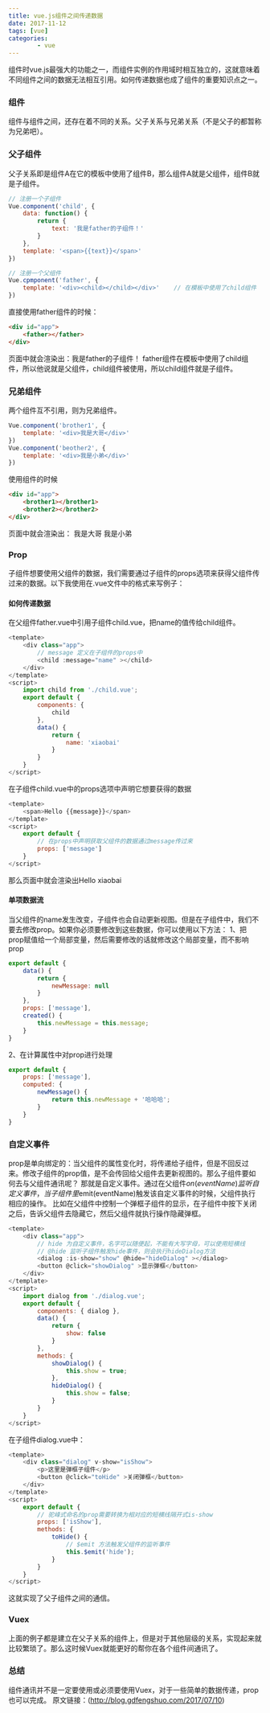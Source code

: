 ```yaml
---
title: vue.js组件之间传递数据
date: 2017-11-12
tags: [vue]
categories: 
        - vue
---
```

组件时vue.js最强大的功能之一，而组件实例的作用域时相互独立的，这就意味着不同组件之间的数据无法相互引用。如何传递数据也成了组件的重要知识点之一。
### 组件
组件与组件之间，还存在着不同的关系。父子关系与兄弟关系（不是父子的都暂称为兄弟吧）。
### 父子组件
父子关系即是组件A在它的模板中使用了组件B，那么组件A就是父组件，组件B就是子组件。
``` JavaScript
// 注册一个子组件
Vue.component('child', {
    data: function() {
        return {
            text: '我是father的子组件！'
        }
    },
    template: '<span>{{text}}</span>'
})

// 注册一个父组件
Vue.cpmponent('father', {
    template: '<div><child></child></div>'    // 在模板中使用了child组件
})
```
<!--more-->
直接使用father组件的时候：
``` html
<div id="app">
    <father></father>
</div>
```
页面中就会渲染出：我是father的子组件！
father组件在模板中使用了child组件，所以他说就是父组件，child组件被使用，所以child组件就是子组件。
### 兄弟组件
两个组件互不引用，则为兄弟组件。
``` JavaScript
Vue.component('brother1', {
    template: '<div>我是大哥</div>'
})
Vue.component('beother2', {
    template: '<div>我是小弟</div>'
})
```
使用组件的时候
``` html
<div id="app">
    <brother1></brother1>
    <brother2></brother2>
</div>
```
页面中就会渲染出：
我是大哥
我是小弟
### Prop
子组件想要使用父组件的数据，我们需要通过子组件的props选项来获得父组件传过来的数据。以下我使用在.vue文件中的格式来写例子：
#### 如何传递数据
在父组件father.vue中引用子组件child.vue，把name的值传给child组件。
``` JavaScript
<template>
    <div class="app">
        // message 定义在子组件的props中
        <child :message="name" ></child>
    </div>
</template>
<script>
    import child from './child.vue';
    export default {
        components: {
            child
        },
        data() {
            return {
                name: 'xiaobai'
            }
        }
    }
</script>
```
在子组件child.vue中的props选项中声明它想要获得的数据
``` JavaScript
<template>
    <span>Hello {{message}}</span>
</template>
<script>
    export default {
        // 在props中声明获取父组件的数据通过message传过来
        props: ['message']
    }
</script>
```
那么页面中就会渲染出Hello xiaobai
#### 单项数据流
当父组件的name发生改变，子组件也会自动更新视图。但是在子组件中，我们不要去修改prop。如果你必须要修改到这些数据，你可以使用以下方法：
1、把prop赋值给一个局部变量，然后需要修改的话就修改这个局部变量，而不影响prop
``` JavaScript
export default {
    data() {
        return {
            newMessage: null
        }
    },
    props: ['message'],
    created() {
        this.newMessage = this.message;
    }
}
```
2、在计算属性中对prop进行处理
``` JavaScript
export default {
    props: ['message'],
    computed: {
        newMessage() {
            return this.newMessage + '哈哈哈';
        }
    }
}
```
### 自定义事件
prop是单向绑定的：当父组件的属性变化时，将传递给子组件，但是不回反过来。修改子组件的prop值，是不会传回给父组件去更新视图的。那么子组件要如何去与父组件通讯呢？
那就是自定义事件。通过在父组件$on(eventName)监听自定义事件，当子组件里$emit(eventName)触发该自定义事件的时候，父组件执行相应的操作。
比如在父组件中控制一个弹框子组件的显示，在子组件中按下关闭之后，告诉父组件去隐藏它，然后父组件就执行操作隐藏弹框。
``` JavaScript
<template>
    <div class="app">
        // hide 为自定义事件，名字可以随便起，不能有大写字母，可以使用短横线
        // @hide 监听子组件触发hide事件，则会执行hideDialog方法
        <dialog :is-show="show" @hide="hideDialog" ></dialog>
        <button @click="showDialog" >显示弹框</button>
    </div>
</template>
<script>
    import dialog from './dialog.vue';
    export default {
        components: { dialog },
        data() {
            return {
                show: false
            }
        },
        methods: {
            showDialog() {
                this.show = true;
            },
            hideDialog() {
                this.show = false;
            }
        }
    }
</script>
```
在子组件dialog.vue中：
``` JavaScript
<template>
    <div class="dialog" v-show="isShow">
        <p>这里是弹框子组件</p>
        <button @click="toHide" >关闭弹框</button>
    </div>
</template>
<script>
    export default {
        // 驼峰式命名的prop需要转换为相对应的短横线隔开式is-show
        props: ['isShow'],
        methods: {
            toHide() {
                // $emit 方法触发父组件的监听事件
                this.$emit('hide');
            }
        }
    }
</script>
```
这就实现了父子组件之间的通信。
### Vuex
上面的例子都是建立在父子关系的组件上，但是对于其他层级的关系，实现起来就比较繁琐了。那么这时候Vuex就能更好的帮你在各个组件间通讯了。
### 总结
组件通讯并不是一定要使用或必须要使用Vuex，对于一些简单的数据传递，prop也可以完成。
原文链接：(http://blog.gdfengshuo.com/2017/07/10)